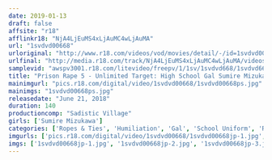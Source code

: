 ```yaml
---
date: 2019-01-13
draft: false
affsite: "r18"
afflinkr18: "NjA4LjEuMS4xLjAuMC4wLjAuMA"
url: "1svdvd00668"
urloriginal: "http://www.r18.com/videos/vod/movies/detail/-/id=1svdvd00668"
urlfinal: "http://media.r18.com/track/NjA4LjEuMS4xLjAuMC4wLjAuMA/videos/vod/movies/detail/-/id=1svdvd00668"
samplevid: "awspv3001.r18.com/litevideo/freepv/1/1sv/1svdvd668/1svdvd668_dmb_w.mp4"
title: "Prison Rape 5 - Unlimited Target: High School Gal Sumire Mizukawa"
mainimgurl: "pics.r18.com/digital/video/1svdvd00668/1svdvd00668ps.jpg"
mainimgs: "1svdvd00668ps.jpg"
releasedate: "June 21, 2018"
duration: 140
productioncomp: "Sadistic Village"
girls: ['Sumire Mizukawa']
categories: ['Ropes & Ties', 'Humiliation', 'Gal', 'School Uniform', 'Reluctant', 'Featured Actress', 'Big Vibrator', 'Hi-Def']
imgurls: ['pics.r18.com/digital/video/1svdvd00668/1svdvd00668jp-1.jpg', 'pics.r18.com/digital/video/1svdvd00668/1svdvd00668jp-2.jpg', 'pics.r18.com/digital/video/1svdvd00668/1svdvd00668jp-3.jpg', 'pics.r18.com/digital/video/1svdvd00668/1svdvd00668jp-4.jpg', 'pics.r18.com/digital/video/1svdvd00668/1svdvd00668jp-5.jpg', 'pics.r18.com/digital/video/1svdvd00668/1svdvd00668jp-6.jpg', 'pics.r18.com/digital/video/1svdvd00668/1svdvd00668jp-7.jpg', 'pics.r18.com/digital/video/1svdvd00668/1svdvd00668jp-8.jpg', 'pics.r18.com/digital/video/1svdvd00668/1svdvd00668jp-9.jpg', 'pics.r18.com/digital/video/1svdvd00668/1svdvd00668jp-10.jpg', 'pics.r18.com/digital/video/1svdvd00668/1svdvd00668jp-11.jpg', 'pics.r18.com/digital/video/1svdvd00668/1svdvd00668jp-12.jpg', 'pics.r18.com/digital/video/1svdvd00668/1svdvd00668jp-13.jpg', 'pics.r18.com/digital/video/1svdvd00668/1svdvd00668jp-14.jpg', 'pics.r18.com/digital/video/1svdvd00668/1svdvd00668jp-15.jpg', 'pics.r18.com/digital/video/1svdvd00668/1svdvd00668jp-16.jpg', 'pics.r18.com/digital/video/1svdvd00668/1svdvd00668jp-17.jpg', 'pics.r18.com/digital/video/1svdvd00668/1svdvd00668jp-18.jpg', 'pics.r18.com/digital/video/1svdvd00668/1svdvd00668jp-19.jpg', 'pics.r18.com/digital/video/1svdvd00668/1svdvd00668jp-20.jpg']
imgs: ['1svdvd00668jp-1.jpg', '1svdvd00668jp-2.jpg', '1svdvd00668jp-3.jpg', '1svdvd00668jp-4.jpg', '1svdvd00668jp-5.jpg', '1svdvd00668jp-6.jpg', '1svdvd00668jp-7.jpg', '1svdvd00668jp-8.jpg', '1svdvd00668jp-9.jpg', '1svdvd00668jp-10.jpg', '1svdvd00668jp-11.jpg', '1svdvd00668jp-12.jpg', '1svdvd00668jp-13.jpg', '1svdvd00668jp-14.jpg', '1svdvd00668jp-15.jpg', '1svdvd00668jp-16.jpg', '1svdvd00668jp-17.jpg', '1svdvd00668jp-18.jpg', '1svdvd00668jp-19.jpg', '1svdvd00668jp-20.jpg']
---
```

